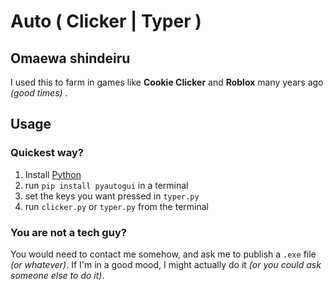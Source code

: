 # Auto ( Clicker | Typer )
## Omaewa shindeiru
I used this to farm in games like **Cookie Clicker** and **Roblox** many years ago _(good times)_ . 

## Usage
### Quickest way? 
1. Install [Python](https://www.python.org/)
2. run `pip install pyautogui` in a terminal
3. set the keys you want pressed in `typer.py`
4. run `clicker.py` or `typer.py` from the terminal

### You are not a tech guy?
You would need to contact me somehow, and ask me to publish a `.exe` file _(or whatever)_. If I'm in a good mood, I might actually do it _(or you could ask someone else to do it)_.
